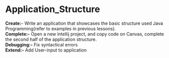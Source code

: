 # Application_Structure

**Create:**- Write an application that showcases the basic structure used Java Programming(refer to examples in previous lessons).<br/>
**Complete:-** Open a new intellij project, and copy code on Canvas, complete the second half of the application structure. <br/>
**Debugging:-** Fix syntactical errors<br/>
**Extend:-** Add User-input to application
